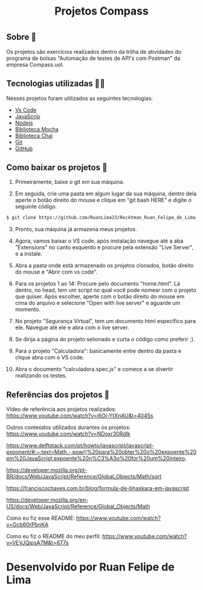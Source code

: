 <h1 align="center">Projetos Compass<h1>

## Sobre 🚀

 Os projetos são exercícios realizados dentro da trilha de atividades do programa de bolsas "Automação de testes de API's com Postman" da empresa Compass.uol.


##  Tecnologias utilizadas 👨‍💻

Nesses projetos foram utilizados as seguintes tecnologias:

- [Vs Code](https://code.visualstudio.com/)
- [JavaScrip](https://developer.mozilla.org/pt-BR/docs/Web/JavaScript)
- [Nodejs](https://nodejs.org/en/)
- [Biblioteca Mocha](https://mochajs.org/)
- [Biblioteca Chai](https://www.chaijs.com/)
- [Git](https://git-scm.com/)
- [GitHub](https://github.com/)


## Como baixar os projetos 👀

 1. Primeiramente, baixe o git em sua máquina.

 2. Em seguida, crie uma pasta em algum lugar da sua máquina, dentro dela aperte o botão direito do mouse e clique em "git bash HERE" e digite o seguinte código.

```bash
$ git clone https://github.com/RuanLima23/Rocktman_Ruan_Felipe_de_Lima_Compass.git

```
3. Pronto, sua máquina já armazena meus projetos.

4. Agora, vamos baixar o VS code, após instalação navegue até a aba "Extensions" no canto esquerdo e procure pela extensão "Live Server", e a instale.

5. Abra a pasta onde está armazenado os projetos clonados, botão direito do mouse e "Abrir com vs code".

6. Para os projetos 1 ao 14: Procure pelo documento "home.html". Lá dentro, no head, tem um script no qual você pode nomear com o projeto que quiser. Após escolher, aperte com o botão direito do mouse em cima do arquivo e selecione "Open with live server" e aguarde um momento.

7. No projeto "Segurança Virtual", tem um documento html específico para ele. Navegue até ele e abra com o live server.

8. Se dirija a página do projeto selionado e curta o código como preferir ;).

9. Para o projeto "Calculadora": basicamente entre dentro da pasta e clique abra com o VS code. 

10. Abra o documento "calculadora.spec.js" e comece a se divertir realizando os testes.

## Referências dos projetos 🤝

Vídeo de referência aos projetos realizados: https://www.youtube.com/watch?v=i6Oi-YtXnAU&t=4045s

Outros conteúdos utilizados durantes os projetos: https://www.youtube.com/watch?v=NDoxr30RdIk

https://www.delftstack.com/pt/howto/javascript/javascript-exponent/#:~:text=Math.-,pow()%20para%20obter%20o%20expoente%20em%20JavaScript,expoente%20n%C3%A3o%20for%20um%20inteiro.

https://developer.mozilla.org/pt-BR/docs/Web/JavaScript/Reference/Global_Objects/Math/sqrt

https://franciscochaves.com.br/blog/formula-de-bhaskara-em-javascript

https://developer.mozilla.org/en-US/docs/Web/JavaScript/Reference/Global_Objects/Math

Como eu fiz esse README: https://www.youtube.com/watch?v=Gcb60rPbnKA

Como eu fiz o README do meu perfil: https://www.youtube.com/watch?v=VEVJQipsA7M&t=677s

# Desenvolvido por Ruan Felipe de Lima